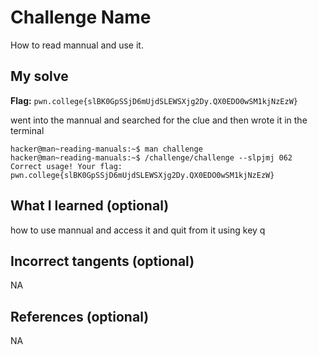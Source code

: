 # Challenge Name
How to read mannual and use it.

## My solve
**Flag:** `pwn.college{slBK0GpSSjD6mUjdSLEWSXjg2Dy.QX0EDO0wSM1kjNzEzW}`

went into the mannual and searched for the clue and then wrote it in the terminal

```
hacker@man~reading-manuals:~$ man challenge
hacker@man~reading-manuals:~$ /challenge/challenge --slpjmj 062
Correct usage! Your flag: pwn.college{slBK0GpSSjD6mUjdSLEWSXjg2Dy.QX0EDO0wSM1kjNzEzW}
```

## What I learned (optional)
how to use mannual and access it and quit from it using key q

## Incorrect tangents (optional)
NA

## References (optional)
NA
